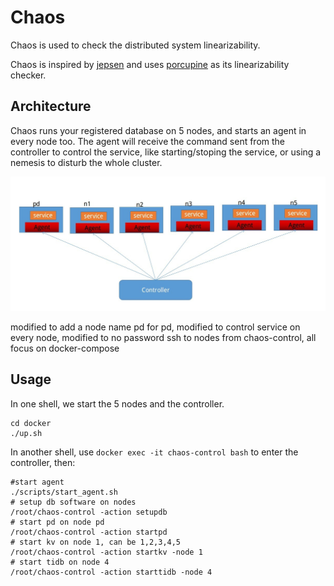 # Chaos

Chaos is used to check the distributed system linearizability.

Chaos is inspired by [jepsen](https://github.com/jepsen-io/jepsen) and uses [porcupine](https://github.com/anishathalye/porcupine) as its linearizability checker.

## Architecture

Chaos runs your registered database on 5 nodes, and starts an agent in every node too. The agent will
receive the command sent from the controller to control the service, like starting/stoping the service, 
or using a nemesis to disturb the whole cluster.

![Architecture](./chaos.jpg)


modified to add a node name pd for pd, modified to control service on every node,
modified to no password ssh to nodes from chaos-control, all focus on docker-compose 

## Usage

In one shell, we start the 5 nodes and the controller.

```
cd docker
./up.sh
```

In another shell, use `docker exec -it chaos-control bash` to enter the controller, then:

```console
#start agent
./scripts/start_agent.sh
# setup db software on nodes
/root/chaos-control -action setupdb
# start pd on node pd
/root/chaos-control -action startpd
# start kv on node 1, can be 1,2,3,4,5
/root/chaos-control -action startkv -node 1
# start tidb on node 4
/root/chaos-control -action starttidb -node 4
```



